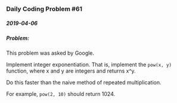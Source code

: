 ### Daily Coding Problem #61
##### 2019-04-06
##### Problem:

This problem was asked by Google.

Implement integer exponentiation. That is, implement the `pow(x, y)` function, where x and y are integers and returns x^y.

Do this faster than the naive method of repeated multiplication.

For example, `pow(2, 10)` should return 1024.
